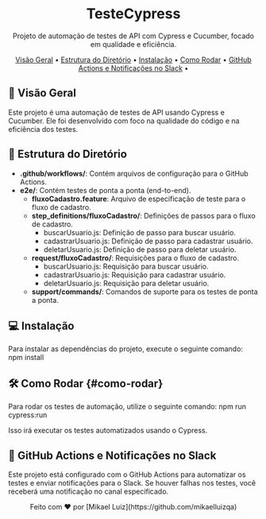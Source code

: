 <!-- Título do Projeto -->
<h1 align="center">TesteCypress</h1>

<!-- Descrição do Projeto -->
<p align="center">Projeto de automação de testes de API com Cypress e Cucumber, focado em qualidade e eficiência.</p>

<!-- Tópicos do Projeto -->
<p align="center">
  <a href="#-visão-geral">Visão Geral</a> •
  <a href="#-estrutura-do-diretório">Estrutura do Diretório</a> •
  <a href="#-instalação">Instalação</a> •
  <a href="#como-rodar">Como Rodar</a> •
  <a href="#-github-actions-e-notificações-no-slack">GitHub Actions e Notificações no Slack</a> •
</p>

<!-- Conteúdo do README -->
## 🚀 Visão Geral

Este projeto é uma automação de testes de API usando Cypress e Cucumber. Ele foi desenvolvido com foco na qualidade do código e na eficiência dos testes.

## 📂 Estrutura do Diretório

- **.github/workflows/**: Contém arquivos de configuração para o GitHub Actions.
- **e2e/**: Contém testes de ponta a ponta (end-to-end).
  - **fluxoCadastro.feature**: Arquivo de especificação de teste para o fluxo de cadastro.
  - **step_definitions/fluxoCadastro/**: Definições de passos para o fluxo de cadastro.
    - buscarUsuario.js: Definição de passo para buscar usuário.
    - cadastrarUsuario.js: Definição de passo para cadastrar usuário.
    - deletarUsuario.js: Definição de passo para deletar usuário.
  - **request/fluxoCadastro/**: Requisições para o fluxo de cadastro.
    - buscarUsuario.js: Requisição para buscar usuário.
    - cadastrarUsuario.js: Requisição para cadastrar usuário.
    - deletarUsuario.js: Requisição para deletar usuário.
  - **support/commands/**: Comandos de suporte para os testes de ponta a ponta.

## 💻 Instalação

Para instalar as dependências do projeto, execute o seguinte comando:
npm install

## 🛠️ Como Rodar {#como-rodar}

Para rodar os testes de automação, utilize o seguinte comando:
npm run cypress:run

Isso irá executar os testes automatizados usando o Cypress.

## 🚀 GitHub Actions e Notificações no Slack

Este projeto está configurado com o GitHub Actions para automatizar os testes e enviar notificações para o Slack. Se houver falhas nos testes, você receberá uma notificação no canal especificado.

<div align="center">Feito com ❤️ por [Mikael Luiz](https://github.com/mikaelluizqa)</div>
